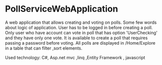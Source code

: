 # PollServiceWebApplication
A web application that allows creating and voting on polls.
Some few words about logic of application.
User has to be logged in before creating a poll. Only user who have account can vote in poll that has option 'UserChecking' and 
they have only one vote. It is available to create a poll that requires passing a password before voting. All polls are displayed 
in /Home/Explore in a table that can filter ,sort elements.

Used technology: C#, Asp.net mvc ,linq ,Entity Framework , javascript 
